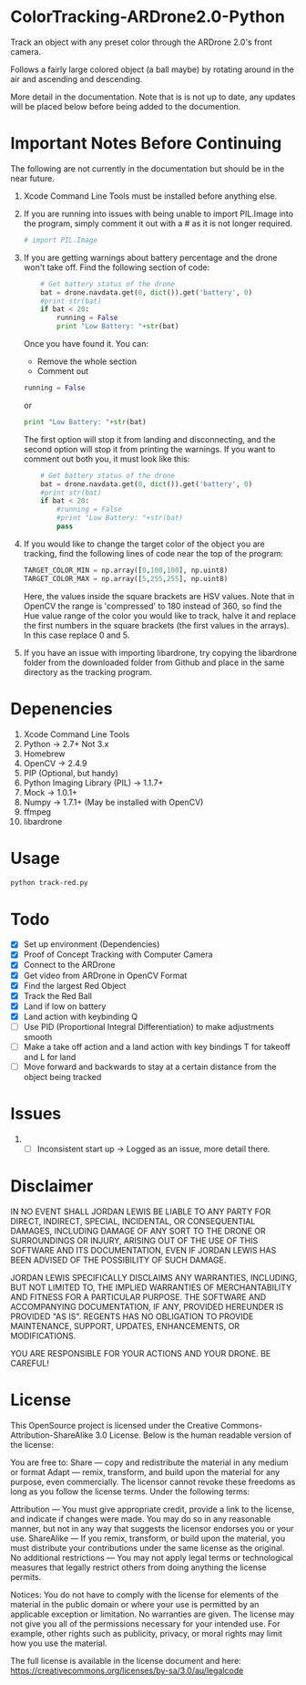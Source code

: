 ColorTracking-ARDrone2.0-Python
=================================

Track an object with any preset color through the ARDrone 2.0's front camera.

Follows a fairly large colored object (a ball maybe) by rotating around in the air and ascending and descending.

More detail in the documentation. Note that is is not up to date, any updates will be placed below before being added to the documention.

Important Notes Before Continuing
=================================

The following are not currently in the documentation but should be in the near future.

1. Xcode Command Line Tools must be installed before anything else.
2. If you are running into issues with being unable to import PIL.Image into the program, simply comment it out with a # as it is not longer required.

	```Python
	# import PIL.Image
	```
3. If you are getting warnings about battery percentage and the drone won't take off. Find the following section of code:

	```Python
		# Get battery status of the drone
		bat = drone.navdata.get(0, dict()).get('battery', 0)
		#print str(bat)
		if bat < 20:
			running = False
			print "Low Battery: "+str(bat)
	```
	Once you have found it. You can:
	* Remove the whole section
	* Comment out
	```Python
	running = False
	```
	or
	```Python
	print "Low Battery: "+str(bat)
	```
	The first option will stop it from landing and disconnecting, and the second option will stop it from printing the warnings.
	If you want to comment out both you, it must look like this:
	```Python
		# Get battery status of the drone
		bat = drone.navdata.get(0, dict()).get('battery', 0)
		#print str(bat)
		if bat < 20:
			#running = False
			#print "Low Battery: "+str(bat)
			pass
	```
4. If you would like to change the target color of the object you are tracking, find the following lines of code near the top of the program:

	```Python
	TARGET_COLOR_MIN = np.array([0,100,100], np.uint8)
	TARGET_COLOR_MAX = np.array([5,255,255], np.uint8)
	```
	Here, the values inside the square brackets are HSV values.
	Note that in OpenCV the range is 'compressed' to 180 instead of 360, so find the Hue value range of the color you would like to track, halve it and replace the first numbers in the square brackets (the first values in the arrays). In this case replace 0 and 5.
5. If you have an issue with importing libardrone, try copying the libardrone folder from the downloaded folder from Github and place in the same directory as the tracking program.

Depenencies
=================================

1. Xcode Command Line Tools
2. Python -> 2.7+ Not 3.x
3. Homebrew
4. OpenCV -> 2.4.9
5. PIP (Optional, but handy)
6. Python Imaging Library (PIL) -> 1.1.7+
7. Mock -> 1.0.1+
8. Numpy -> 1.7.1+ (May be installed with OpenCV)
9. ffmpeg
10. libardrone

Usage
=================================
```Bash
python track-red.py
```

Todo
=================================
- [x] Set up environment (Dependencies)
- [x] Proof of Concept Tracking with Computer Camera
- [x] Connect to the ARDrone
- [x] Get video from ARDrone in OpenCV Format
- [x] Find the largest Red Object
- [x] Track the Red Ball
- [x] Land if low on battery
- [x] Land action with keybinding Q
- [ ] Use PID (Proportional Integral Differentiation) to make adjustments smooth
- [ ] Make a take off action and a land action with key bindings T for takeoff and L for land
- [ ] Move forward and backwards to stay at a certain distance from the object being tracked

Issues
=================================
1. - [ ] Inconsistent start up -> Logged as an issue, more detail there.

Disclaimer
=================================

IN NO EVENT SHALL JORDAN LEWIS BE LIABLE TO ANY PARTY FOR DIRECT, INDIRECT, SPECIAL, INCIDENTAL, OR CONSEQUENTIAL DAMAGES, INCLUDING DAMAGE OF ANY SORT TO THE DRONE OR SURROUNDINGS OR INJURY, ARISING OUT OF THE USE OF THIS SOFTWARE AND ITS DOCUMENTATION, EVEN IF JORDAN LEWIS HAS BEEN ADVISED OF THE POSSIBILITY OF SUCH DAMAGE.

JORDAN LEWIS SPECIFICALLY DISCLAIMS ANY WARRANTIES, INCLUDING, BUT NOT LIMITED TO, THE IMPLIED WARRANTIES OF MERCHANTABILITY AND FITNESS FOR A PARTICULAR PURPOSE. THE SOFTWARE AND ACCOMPANYING DOCUMENTATION, IF ANY, PROVIDED HEREUNDER IS PROVIDED "AS IS". REGENTS HAS NO OBLIGATION TO PROVIDE MAINTENANCE, SUPPORT, UPDATES, ENHANCEMENTS, OR MODIFICATIONS.

YOU ARE RESPONSIBLE FOR YOUR ACTIONS AND YOUR DRONE. BE CAREFUL!

License
=================================
This OpenSource project is licensed under the Creative Commons-Attribution-ShareAlike 3.0 License.
Below is the human readable version of the license:

You are free to:
Share — copy and redistribute the material in any medium or format
Adapt — remix, transform, and build upon the material
for any purpose, even commercially.
The licensor cannot revoke these freedoms as long as you follow the license terms.
Under the following terms:

Attribution — You must give appropriate credit, provide a link to the license, and indicate if changes were made. You may do so in any reasonable manner, but not in any way that suggests the licensor endorses you or your use.
ShareAlike — If you remix, transform, or build upon the material, you must distribute your contributions under the same license as the original.
No additional restrictions — You may not apply legal terms or technological measures that legally restrict others from doing anything the license permits.

Notices:
You do not have to comply with the license for elements of the material in the public domain or where your use is permitted by an applicable exception or limitation.
No warranties are given. The license may not give you all of the permissions necessary for your intended use. For example, other rights such as publicity, privacy, or moral rights may limit how you use the material.

The full license is available in the license document and here: https://creativecommons.org/licenses/by-sa/3.0/au/legalcode
